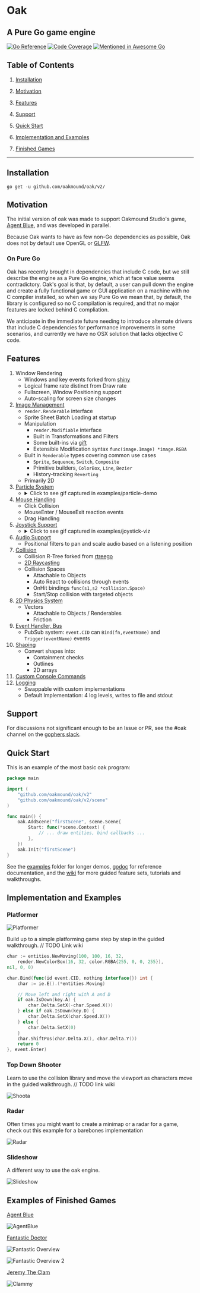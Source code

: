 # Oak

## A Pure Go game engine

[![Go Reference](https://pkg.go.dev/badge/github.com/oakmound/oak/v2.svg)](https://pkg.go.dev/github.com/oakmound/oak/v2)
[![Code Coverage](https://codecov.io/gh/oakmound/oak/branch/develop/graph/badge.svg)](https://codecov.io/gh/oakmound/oak)
[![Mentioned in Awesome Go](https://awesome.re/mentioned-badge-flat.svg)](https://github.com/avelino/awesome-go)

## Table of Contents

1. [Installation](#installation)

1. [Motivation](#motivation)

1. [Features](#features)

1. [Support](#support)

1. [Quick Start](#quick-start)

1. [Implementation and Examples](#)

1. [Finished Games](#finished-games)

***

## Installation <a name="installation"/>

`go get -u github.com/oakmound/oak/v2/`

## Motivation <a name="motivation"/>

The initial version of oak was made to support Oakmound Studio's game,
[Agent Blue](https://github.com/OakmoundStudio/AgentRelease), and was developed in parallel.

Because Oak wants to have as few non-Go dependencies as possible, Oak does not by default use OpenGL or [GLFW](https://github.com/go-gl/glfw).

### On Pure Go

Oak has recently brought in dependencies that include C code, but we still describe the engine as a Pure Go engine, which at face value seems contradictory. Oak's goal is that, by default, a user can pull down the engine and create a fully functional game or GUI application on a machine with no C compiler installed, so when we say Pure Go we mean that, by default, the library is configured so no C compilation is required, and that no major features are locked behind C compliation.  

We anticipate in the immediate future needing to introduce alternate drivers that include C dependencies for performance improvements in some scenarios, and currently we have no OSX solution that lacks objective C code.

## Features <a name="features"></a>

1. Window Rendering
    - Windows and key events forked from [shiny](https://github.com/oakmound/oak/v2/shiny)
    - Logical frame rate distinct from Draw rate
    - Fullscreen, Window Positioning support
    - Auto-scaling for screen size changes
1. [Image Management](https://godoc.org/github.com/oakmound/oak/render)
    - `render.Renderable` interface
    - Sprite Sheet Batch Loading at startup
    - Manipulation
        - `render.Modifiable` interface
        - Built in Transformations and Filters
        - Some built-ins via [gift](https://github.com/disintegration/gift)
        - Extensible Modification syntax `func(image.Image) *image.RGBA`
    - Built in `Renderable` types covering common use cases
        - `Sprite`, `Sequence`, `Switch`, `Composite`
        - Primitive builders, `ColorBox`, `Line`, `Bezier`
        - History-tracking `Reverting`
    - Primarily 2D
1. [Particle System](https://godoc.org/github.com/oakmound/oak/render/particle)
    - <details>
      <summary>Click to see gif captured in examples/particle-demo</summary>

        ![particles!](examples\particle-demo\overviewExample.gif)
    </details>
1. [Mouse Handling](https://godoc.org/github.com/oakmound/oak/mouse)
    - Click Collision
    - MouseEnter / MouseExit reaction events
    - Drag Handling
1. [Joystick Support](https://godoc.org/github.com/oakmound/oak/joystick)
    - <details>
      <summary>Click to see gif captured in examples/joystick-viz</summary>

        ![joysticks!](examples\joystick-viz\example.gif)
    </details>
1. [Audio Support](https://godoc.org/github.com/oakmound/oak/audio)
    - Positional filters to pan and scale audio based on a listening position
1. [Collision](https://godoc.org/github.com/oakmound/oak/collision)
    - Collision R-Tree forked from [rtreego](https://github.com/dhconnelly/rtreego)
    - [2D Raycasting](https://godoc.org/github.com/oakmound/oak/collision/ray)
    - Collision Spaces
        - Attachable to Objects
        - Auto React to collisions through events
        - OnHit bindings `func(s1,s2 *collision.Space)`
        - Start/Stop collision with targeted objects
1. [2D Physics System](https://godoc.org/github.com/oakmound/oak/physics)
    - Vectors
        - Attachable to Objects / Renderables
        - Friction
1. [Event Handler, Bus](https://godoc.org/github.com/oakmound/oak/event)
    - PubSub system: `event.CID` can `Bind(fn,eventName)` and `Trigger(eventName)` events
1. [Shaping](https://godoc.org/github.com/oakmound/oak/shape)
    - Convert shapes into:
        - Containment checks
        - Outlines
        - 2D arrays
1. [Custom Console Commands](debugConsole.go)
1. [Logging](https://godoc.org/github.com/oakmound/oak/dlog)
    - Swappable with custom implementations
    - Default Implementation: 4 log levels, writes to file and stdout

## Support <a name="support"></a>

For discussions not significant enough to be an Issue or PR, see the #oak channel on the [gophers slack](https://invite.slack.golangbridge.org/).

## Quick Start <a name="quick-start"></a>

This is an example of the most basic oak program:

```go
package main

import (
    "github.com/oakmound/oak/v2"
    "github.com/oakmound/oak/v2/scene"
)

func main() {
    oak.AddScene("firstScene", scene.Scene{
        Start: func(*scene.Context) {
            // ... draw entities, bind callbacks ... 
        }, 
    })
    oak.Init("firstScene")
}
```

See the [examples](examples) folder for longer demos, [godoc](https://godoc.org/github.com/oakmound/oak) for reference documentation, and the [wiki](https://github.com/oakmound/oak/wiki) for more guided feature sets, tutorials and walkthroughs.

## Implementation and Examples <a name="examples"></a>

### Platformer

![Platformer](examples/platformer-tutorial/6-complete/example.gif)

Build up to a simple platforming game step by step in the guided walkthrough. // TODO Link wiki

```go
char := entities.NewMoving(100, 100, 16, 32,
    render.NewColorBox(16, 32, color.RGBA{255, 0, 0, 255}),
nil, 0, 0)

char.Bind(func(id event.CID, nothing interface{}) int {
    char := ie.E().(*entities.Moving)

    // Move left and right with A and D
    if oak.IsDown(key.A) {
        char.Delta.SetX(-char.Speed.X())
    } else if oak.IsDown(key.D) {
        char.Delta.SetX(char.Speed.X())
    } else {
        char.Delta.SetX(0)
    }
    char.ShiftPos(char.Delta.X(), char.Delta.Y())
    return 0
}, event.Enter)
```

### Top Down Shooter

Learn to use the collision library and move the viewport as characters move in the guided walkthrough. // TODO link wiki  

![Shoota](examples/top-down-shooter-tutorial/6-performance/example.gif)

### Radar

Often times you might want to create a minimap or a radar for a game, check out this example for a barebones implementation

![Radar](examples/radar-demo/example.gif)

### Slideshow

A different way to use the oak engine.

![Slideshow](examples/slide/example.gif)

## Examples of Finished Games <a name="finished-games"/>

[Agent Blue](https://oakmound.itch.io/agent-blue)

![AgentBlue](https://img.itch.zone/aW1hZ2UvMTk4MjIxLzkyNzUyOC5wbmc=/original/aRusLc.png)

[Fantastic Doctor](https://github.com/oakmound/lowrez17)

![Fantastic Overview](https://img.itch.zone/aW1hZ2UvMTY4NDk1Lzc4MDk1Mi5wbmc=/original/hIjzFm.png)

![Fantastic Overview 2](https://img.itch.zone/aW1hZ2UvMTY4NDk1LzI0MjMxNTEuZ2lm/original/1zpD6g.gif)

[Jeremy The Clam](https://github.com/200sc/jeremy)

![Clammy](https://img.itch.zone/aW1hZ2UvMTYzNjgyLzc1NDkxOS5wbmc=/original/%2BwvZ7j.png)
